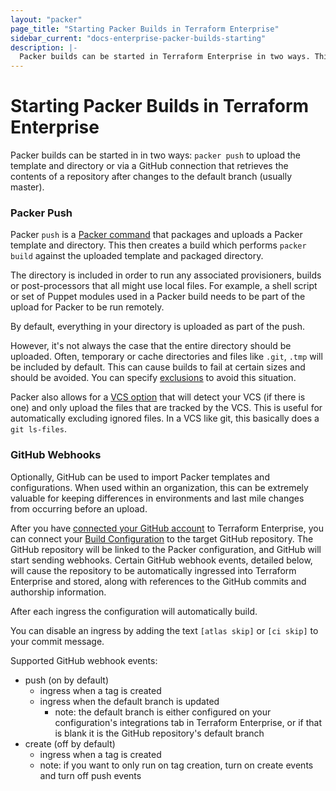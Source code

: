 ```yaml
---
layout: "packer"
page_title: "Starting Packer Builds in Terraform Enterprise"
sidebar_current: "docs-enterprise-packer-builds-starting"
description: |-
  Packer builds can be started in Terraform Enterprise in two ways. This post is about how.
---
```


# Starting Packer Builds in Terraform Enterprise

Packer builds can be started in in two ways: `packer push`
to upload the template and directory or via a GitHub connection that retrieves
the contents of a repository after changes to the default branch (usually
master).

### Packer Push

Packer `push` is a [Packer command](https://packer.io/docs/command-line/push.html)
that packages and uploads a Packer template and directory. This then creates a build which performs `packer build` against the uploaded template
and packaged directory.

The directory is included in order to run any associated provisioners,
builds or post-processors that all might use local files. For example,
a shell script or set of Puppet modules used in a Packer build needs
to be part of the upload for Packer to be run remotely.

By default, everything in your directory is uploaded as part of the push.

However, it's not always the case that the entire directory should be uploaded. Often,
temporary or cache directories and files like `.git`, `.tmp` will be included by default. This
can cause builds to fail at certain sizes and should be avoided. You can
specify [exclusions](https://packer.io/docs/templates/push.html#exclude) to avoid this situation.

Packer also allows for a [VCS option](https://packer.io/docs/templates/push.html#vcs)
that will detect your VCS (if there is one) and only upload the files that are tracked by the VCS.
This is useful for automatically excluding ignored files. In a VCS
like git, this basically does a `git ls-files`.


### GitHub Webhooks

Optionally, GitHub can be used to import Packer templates and configurations.
When used within an organization, this can be extremely valuable for keeping
differences in environments and last mile changes from occurring before an
upload.

After you have [connected your GitHub account](/docs/enterprise/vcs/github.html) to Terraform Enterprise,
you can connect your [Build Configuration](/docs/enterprise/glossary#build-configuration)
to the target GitHub repository. The GitHub repository will be linked to the
Packer configuration, and GitHub will start sending webhooks.
Certain GitHub webhook events, detailed below, will cause the repository to be
automatically ingressed into Terraform Enterprise and stored, along with references to the
GitHub commits and authorship information.

After each ingress the configuration will automatically build.

You can disable an ingress by adding the text `[atlas skip]` or `[ci skip]` to
your commit message.

Supported GitHub webhook events:

- push (on by default)
  - ingress when a tag is created
  - ingress when the default branch is updated
    - note: the default branch is either configured on your configuration's
      integrations tab in Terraform Enterprise, or if that is blank it is the GitHub
      repository's default branch
- create (off by default)
  - ingress when a tag is created
  - note: if you want to only run on tag creation, turn on create events and
    turn off push events
